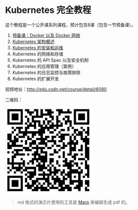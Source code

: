 # Kubernetes 完全教程

这个教程是一个公开课系列课程，预计包含8课（包含一节预备课）。



1. [预备课：Docker 以及 Docker 网络](chapter-0-docker-and-network.md)
2. [Kubernetes 架构概述](chapter-1-kubernetes-architecture.md)
3. [Kubernetes 的安装和运维](chapter-2-kubernetes-install.md)
4. Kubernetes 的网络和存储
5. Kubernetes 的 API Spec 以及安全机制
6. Kubernetes 的应用管理（案例）
7. Kubernetes 的日志监控与故障排除
8. Kubernetes 的扩展开发

视频地址：http://edu.csdn.net/course/detail/6080

二维码：

![course_qrcode](images/course-qrcode.png)



> md 格式的演示片使用的工具是 [Marp](https://github.com/yhatt/marp) 来编辑生成 pdf 的。

